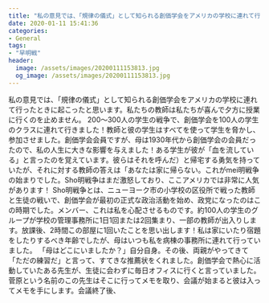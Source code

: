```yaml
---
title: "私の意見では、「規律の儀式」として知られる創価学会をアメリカの学校に連れて行ったときに起こったと思います。"
date: 2020-01-11 15:41:36
categories:
- General
tags:
- "早明戦"
header:
  image: /assets/images/20200111153813.jpg
  og_image: /assets/images/20200111153813.jpg
---
```


私の意見では、「規律の儀式」として知られる創価学会をアメリカの学校に連れて行ったときに起こったと思います。私たちの教師は私たちが喜んで夕方に授業に行くのを止めません。 200〜300人の学生の戦争で、創価学会を100人の学生のクラスに連れて行きました！教師と彼の学生はすべてを使って学生を脅かし、参加させました。創価学会会員ですが、母は1930年代から創価学会の会員だったので、私の人生に大きな影響を与えました！ある学生が彼が「血を流している」と言ったのを覚えています。彼らはそれを呼んだ）と帰宅する勇気を持っていたが、それに対する教師の答えは「あなたは家に帰らない。これがmei明戦争の始まりでした。Sho明戦争はまだ激怒しており、ここアメリカでは非常に人気があります！ Sho明戦争とは、ニューヨーク市の小学校の区役所で戦った教師と生徒の戦いで、創価学会が最初の正式な政治活動を始め、政党になったのはこの時期でした。メンバー、これは私を心配させるものです。約100人の学生のグループが学校の管理事務所に1日1回または2回集まり、一部の教師が出入りします。放課後、2時間この部屋に1回いたことを思い出します！私は家にいたり宿題をしたりするべき年齢でしたが、母はいつも私を病棟の事務所に連れて行っていました。 「母はどこにいましたか？」自分自身。その後、両親がやってきて「ただの練習だ」と言って、すてきな推薦状をくれました。創価学会で熱心に活動していたある先生が、生徒に会わずに毎日オフィスに行くと言っていました。菅原という名前のこの先生はそこに行ってメモを取り、会議が始まると彼は入ってメモを手にします。会議終了後、
